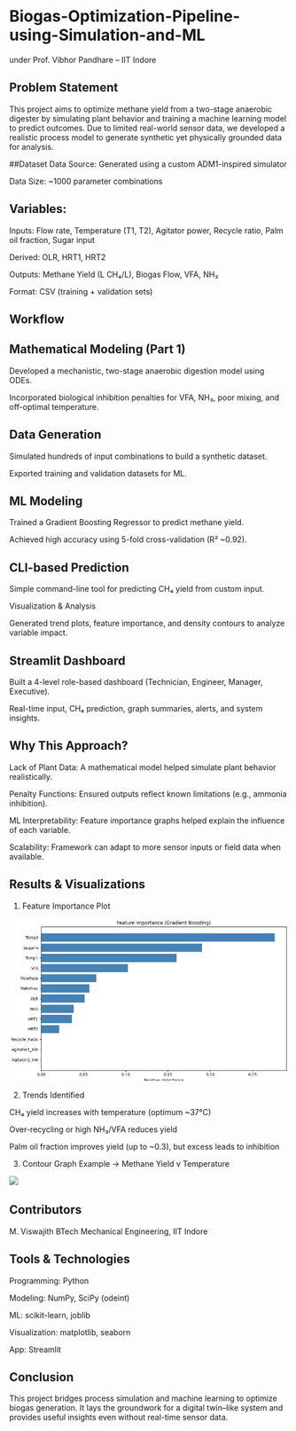 # Biogas-Optimization-Pipeline-using-Simulation-and-ML
 under Prof. Vibhor Pandhare – IIT Indore

## Problem Statement
This project aims to optimize methane yield from a two-stage anaerobic digester by simulating plant behavior and training a machine learning model to predict outcomes. Due to limited real-world sensor data, we developed a realistic process model to generate synthetic yet physically grounded data for analysis.

##Dataset
Data Source: Generated using a custom ADM1-inspired simulator

Data Size: ~1000 parameter combinations

## Variables:

Inputs: Flow rate, Temperature (T1, T2), Agitator power, Recycle ratio, Palm oil fraction, Sugar input

Derived: OLR, HRT1, HRT2

Outputs: Methane Yield (L CH₄/L), Biogas Flow, VFA, NH₃

Format: CSV (training + validation sets)

## Workflow
## Mathematical Modeling (Part 1)

Developed a mechanistic, two-stage anaerobic digestion model using ODEs.

Incorporated biological inhibition penalties for VFA, NH₃, poor mixing, and off-optimal temperature.

## Data Generation

Simulated hundreds of input combinations to build a synthetic dataset.

Exported training and validation datasets for ML.

## ML Modeling 

Trained a Gradient Boosting Regressor to predict methane yield.

Achieved high accuracy using 5-fold cross-validation (R² ~0.92).

## CLI-based Prediction 

Simple command-line tool for predicting CH₄ yield from custom input.

Visualization & Analysis

Generated trend plots, feature importance, and density contours to analyze variable impact.

## Streamlit Dashboard

Built a 4-level role-based dashboard (Technician, Engineer, Manager, Executive).

Real-time input, CH₄ prediction, graph summaries, alerts, and system insights.

## Why This Approach?
Lack of Plant Data: A mathematical model helped simulate plant behavior realistically.

Penalty Functions: Ensured outputs reflect known limitations (e.g., ammonia inhibition).

ML Interpretability: Feature importance graphs helped explain the influence of each variable.

Scalability: Framework can adapt to more sensor inputs or field data when available.

## Results & Visualizations
1. Feature Importance Plot
<img src="feature_importance.png" width="600"/>

2. Trends Identified

CH₄ yield increases with temperature (optimum ~37°C)

Over-recycling or high NH₃/VFA reduces yield

Palm oil fraction improves yield (up to ~0.3), but excess leads to inhibition

3. Contour Graph Example -> Methane Yield v Temperature
<img src="temeprature_density_contour_graph.png" width="600"/>

## Contributors
M. Viswajith
BTech Mechanical Engineering, IIT Indore

## Tools & Technologies
Programming: Python

Modeling: NumPy, SciPy (odeint)

ML: scikit-learn, joblib

Visualization: matplotlib, seaborn

App: Streamlit

## Conclusion
This project bridges process simulation and machine learning to optimize biogas generation. It lays the groundwork for a digital twin–like system and provides useful insights even without real-time sensor data.

